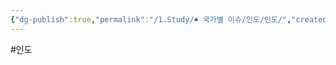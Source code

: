 ```yaml
---
{"dg-publish":true,"permalink":"/1.Study/♠ 국가별 이슈/인도/인도/","created":"2023-07-15T08:33:54.998+09:00","updated":"2025-06-03T20:07:22.361+09:00"}
---
```


#인도
